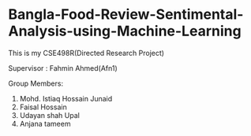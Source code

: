 # Bangla-Food-Review-Sentimental-Analysis-using-Machine-Learning

This is my CSE498R(Directed Research Project)

Supervisor : Fahmin Ahmed(Afn1)

Group Members:
1.   Mohd. Istiaq Hossain Junaid
2.   Faisal Hossain
3.   Udayan shah Upal
4.   Anjana tameem
